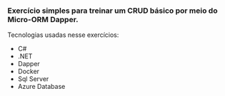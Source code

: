 ### Exercício simples para treinar um CRUD básico por meio do Micro-ORM Dapper.

Tecnologias usadas nesse exercícios:
- C#
- .NET
- Dapper
- Docker
- Sql Server 
- Azure Database
